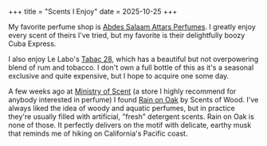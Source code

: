 +++
title = "Scents I Enjoy"
date = 2025-10-25
+++

My favorite perfume shop is [Abdes Salaam Attars Perfumes](https://naturalnicheperfume.com/).
I greatly enjoy every scent of theirs I've tried, but my favorite is their
delightfully boozy Cuba Express.

I also enjoy Le Labo's [Tabac 28](https://www.lelabofragrances.com/about-tabac-28.html),
which has a beautiful but not overpowering blend of rum and tobacco.
I don't own a full bottle of this as it's a seasonal exclusive and quite
expensive, but I hope to acquire one some day.

A few weeks ago at [Ministry of Scent](https://ministryofscent.com/)
(a store I highly recommend for anybody interested in perfume) I found
[Rain on Oak](https://scentsofwood.com/products/rain-on-oak) by Scents of Wood.
I've always liked the idea of woody and aquatic perfumes, but in practice
they're usually filled with artificial, "fresh" detergent scents. Rain on Oak
is none of those. It perfectly delivers on the motif with delicate, earthy musk
that reminds me of hiking on California's Pacific coast.
